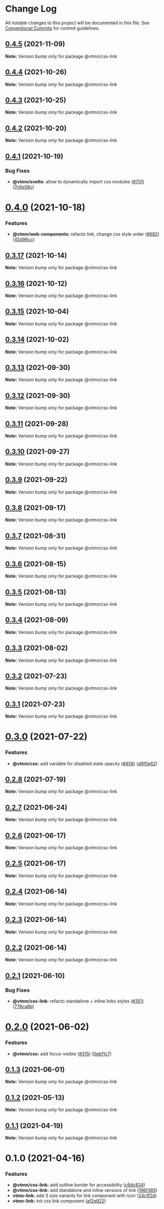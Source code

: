 # Change Log

All notable changes to this project will be documented in this file.
See [Conventional Commits](https://conventionalcommits.org) for commit guidelines.

## [0.4.5](https://github.com/Decathlon/vitamin-web/compare/@vtmn/css-link@0.4.4...@vtmn/css-link@0.4.5) (2021-11-09)

**Note:** Version bump only for package @vtmn/css-link





## [0.4.4](https://github.com/Decathlon/vitamin-web/compare/@vtmn/css-link@0.4.3...@vtmn/css-link@0.4.4) (2021-10-26)

**Note:** Version bump only for package @vtmn/css-link





## [0.4.3](https://github.com/Decathlon/vitamin-web/compare/@vtmn/css-link@0.4.2...@vtmn/css-link@0.4.3) (2021-10-25)

**Note:** Version bump only for package @vtmn/css-link





## [0.4.2](https://github.com/Decathlon/vitamin-web/compare/@vtmn/css-link@0.4.1...@vtmn/css-link@0.4.2) (2021-10-20)

**Note:** Version bump only for package @vtmn/css-link





## [0.4.1](https://github.com/Decathlon/vitamin-web/compare/@vtmn/css-link@0.4.0...@vtmn/css-link@0.4.1) (2021-10-19)


### Bug Fixes

* **@vtmn/svelte:** allow to dynamically import css modules ([#701](https://github.com/Decathlon/vitamin-web/issues/701)) ([7c6e08c](https://github.com/Decathlon/vitamin-web/commit/7c6e08c4f76aa32fe92f91d7979df73796ff66e7))





# [0.4.0](https://github.com/Decathlon/vitamin-web/compare/@vtmn/css-link@0.3.17...@vtmn/css-link@0.4.0) (2021-10-18)


### Features

* **@vtmn/web-components:** refacto link, change css style order ([#682](https://github.com/Decathlon/vitamin-web/issues/682)) ([45d96cc](https://github.com/Decathlon/vitamin-web/commit/45d96ccf2acbb571ac9de724a12abadea675b626))





## [0.3.17](https://github.com/Decathlon/vitamin-web/compare/@vtmn/css-link@0.3.16...@vtmn/css-link@0.3.17) (2021-10-14)

**Note:** Version bump only for package @vtmn/css-link





## [0.3.16](https://github.com/Decathlon/vitamin-web/compare/@vtmn/css-link@0.3.15...@vtmn/css-link@0.3.16) (2021-10-12)

**Note:** Version bump only for package @vtmn/css-link





## [0.3.15](https://github.com/Decathlon/vitamin-web/compare/@vtmn/css-link@0.3.14...@vtmn/css-link@0.3.15) (2021-10-04)

**Note:** Version bump only for package @vtmn/css-link





## [0.3.14](https://github.com/Decathlon/vitamin-web/compare/@vtmn/css-link@0.3.13...@vtmn/css-link@0.3.14) (2021-10-02)

**Note:** Version bump only for package @vtmn/css-link





## [0.3.13](https://github.com/Decathlon/vitamin-web/compare/@vtmn/css-link@0.3.12...@vtmn/css-link@0.3.13) (2021-09-30)

**Note:** Version bump only for package @vtmn/css-link





## [0.3.12](https://github.com/Decathlon/vitamin-web/compare/@vtmn/css-link@0.3.11...@vtmn/css-link@0.3.12) (2021-09-30)

**Note:** Version bump only for package @vtmn/css-link





## [0.3.11](https://github.com/Decathlon/vitamin-web/compare/@vtmn/css-link@0.3.10...@vtmn/css-link@0.3.11) (2021-09-28)

**Note:** Version bump only for package @vtmn/css-link





## [0.3.10](https://github.com/Decathlon/vitamin-web/compare/@vtmn/css-link@0.3.9...@vtmn/css-link@0.3.10) (2021-09-27)

**Note:** Version bump only for package @vtmn/css-link





## [0.3.9](https://github.com/Decathlon/vitamin-web/compare/@vtmn/css-link@0.3.8...@vtmn/css-link@0.3.9) (2021-09-22)

**Note:** Version bump only for package @vtmn/css-link





## [0.3.8](https://github.com/Decathlon/vitamin-web/compare/@vtmn/css-link@0.3.7...@vtmn/css-link@0.3.8) (2021-09-17)

**Note:** Version bump only for package @vtmn/css-link





## [0.3.7](https://github.com/Decathlon/vitamin-web/compare/@vtmn/css-link@0.3.6...@vtmn/css-link@0.3.7) (2021-08-31)

**Note:** Version bump only for package @vtmn/css-link





## [0.3.6](https://github.com/Decathlon/vitamin-web/compare/@vtmn/css-link@0.3.5...@vtmn/css-link@0.3.6) (2021-08-15)

**Note:** Version bump only for package @vtmn/css-link





## [0.3.5](https://github.com/Decathlon/vitamin-web/compare/@vtmn/css-link@0.3.4...@vtmn/css-link@0.3.5) (2021-08-13)

**Note:** Version bump only for package @vtmn/css-link





## [0.3.4](https://github.com/Decathlon/vitamin-web/compare/@vtmn/css-link@0.3.3...@vtmn/css-link@0.3.4) (2021-08-09)

**Note:** Version bump only for package @vtmn/css-link





## [0.3.3](https://github.com/Decathlon/vitamin-web/compare/@vtmn/css-link@0.3.2...@vtmn/css-link@0.3.3) (2021-08-02)

**Note:** Version bump only for package @vtmn/css-link





## [0.3.2](https://github.com/Decathlon/vitamin-web/compare/@vtmn/css-link@0.3.1...@vtmn/css-link@0.3.2) (2021-07-23)

**Note:** Version bump only for package @vtmn/css-link





## [0.3.1](https://github.com/Decathlon/vitamin-web/compare/@vtmn/css-link@0.3.0...@vtmn/css-link@0.3.1) (2021-07-23)

**Note:** Version bump only for package @vtmn/css-link





# [0.3.0](https://github.com/Decathlon/vitamin-web/compare/@vtmn/css-link@0.2.8...@vtmn/css-link@0.3.0) (2021-07-22)


### Features

* **@vtmn/css:** add variable for disabled state opacity ([#458](https://github.com/Decathlon/vitamin-web/issues/458)) ([d9f0e62](https://github.com/Decathlon/vitamin-web/commit/d9f0e624e55e4c6c1d1cb8672dd159c1879abfbd))





## [0.2.8](https://github.com/Decathlon/vitamin-web/compare/@vtmn/css-link@0.2.7...@vtmn/css-link@0.2.8) (2021-07-19)

**Note:** Version bump only for package @vtmn/css-link





## [0.2.7](https://github.com/Decathlon/vitamin-web/compare/@vtmn/css-link@0.2.6...@vtmn/css-link@0.2.7) (2021-06-24)

**Note:** Version bump only for package @vtmn/css-link





## [0.2.6](https://github.com/Decathlon/vitamin-web/compare/@vtmn/css-link@0.2.5...@vtmn/css-link@0.2.6) (2021-06-17)

**Note:** Version bump only for package @vtmn/css-link





## [0.2.5](https://github.com/Decathlon/vitamin-web/compare/@vtmn/css-link@0.2.4...@vtmn/css-link@0.2.5) (2021-06-17)

**Note:** Version bump only for package @vtmn/css-link





## [0.2.4](https://github.com/Decathlon/vitamin-web/compare/@vtmn/css-link@0.2.3...@vtmn/css-link@0.2.4) (2021-06-14)

**Note:** Version bump only for package @vtmn/css-link





## [0.2.3](https://github.com/Decathlon/vitamin-web/compare/@vtmn/css-link@0.2.2...@vtmn/css-link@0.2.3) (2021-06-14)

**Note:** Version bump only for package @vtmn/css-link





## [0.2.2](https://github.com/Decathlon/vitamin-web/compare/@vtmn/css-link@0.2.1...@vtmn/css-link@0.2.2) (2021-06-14)

**Note:** Version bump only for package @vtmn/css-link





## [0.2.1](https://github.com/Decathlon/vitamin-web/compare/@vtmn/css-link@0.2.0...@vtmn/css-link@0.2.1) (2021-06-10)


### Bug Fixes

* **@vtmn/css-link:** refacto standalone + inline links styles ([#351](https://github.com/Decathlon/vitamin-web/issues/351)) ([778ca8b](https://github.com/Decathlon/vitamin-web/commit/778ca8b676f27f236797e6dd202065d2f51d9af9))





# [0.2.0](https://github.com/Decathlon/vitamin-web/compare/@vtmn/css-link@0.1.3...@vtmn/css-link@0.2.0) (2021-06-02)


### Features

* **@vtmn/css:** add focus-visible  ([#315](https://github.com/Decathlon/vitamin-web/issues/315)) ([0ebf1c7](https://github.com/Decathlon/vitamin-web/commit/0ebf1c7505d2506d964f4dbd878489ce93be421b))





## [0.1.3](https://github.com/Decathlon/vitamin-web/compare/@vtmn/css-link@0.1.2...@vtmn/css-link@0.1.3) (2021-06-01)

**Note:** Version bump only for package @vtmn/css-link





## [0.1.2](https://github.com/Decathlon/vitamin-web/compare/@vtmn/css-link@0.1.1...@vtmn/css-link@0.1.2) (2021-05-13)

**Note:** Version bump only for package @vtmn/css-link





## [0.1.1](https://github.com/Decathlon/vitamin-web/compare/@vtmn/css-link@0.1.0...@vtmn/css-link@0.1.1) (2021-04-19)

**Note:** Version bump only for package @vtmn/css-link





# 0.1.0 (2021-04-16)


### Features

* **@vtmn/css-link:** add outline border for accessibility ([c6dc834](https://github.com/Decathlon/vitamin-web/commit/c6dc8349753883d12aa7d892bfcf50f2156d440f))
* **@vtmn/css-link:** add standalone and inline versions of link ([196f385](https://github.com/Decathlon/vitamin-web/commit/196f385eeaa563894967044862e7dfb37058b717))
* **vtmn-link:** add 3 size variants for link component with icon ([24c1f2d](https://github.com/Decathlon/vitamin-web/commit/24c1f2d8e89f6a8ec5dec520ccab113232dfb545))
* **vtmn-link:** init css link component ([af2e922](https://github.com/Decathlon/vitamin-web/commit/af2e92280f22267b23fda4ed0c0b13a767fcf83e))
